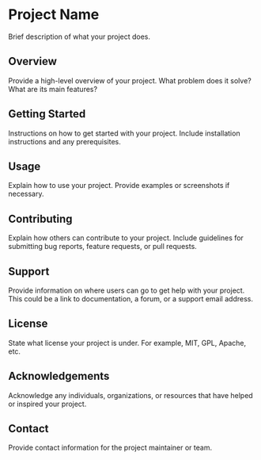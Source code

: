 # Project Name

Brief description of what your project does.

## Overview

Provide a high-level overview of your project. What problem does it solve? What are its main features?

## Getting Started

Instructions on how to get started with your project. Include installation instructions and any prerequisites.

## Usage

Explain how to use your project. Provide examples or screenshots if necessary.

## Contributing

Explain how others can contribute to your project. Include guidelines for submitting bug reports, feature requests, or pull requests.

## Support

Provide information on where users can go to get help with your project. This could be a link to documentation, a forum, or a support email address.

## License

State what license your project is under. For example, MIT, GPL, Apache, etc.

## Acknowledgements

Acknowledge any individuals, organizations, or resources that have helped or inspired your project.

## Contact

Provide contact information for the project maintainer or team.
